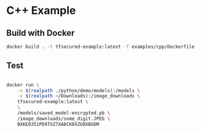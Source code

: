 # C++ Example

## Build with Docker

```bash 
docker build . -t tfsecured-example:latest -f examples/cpp/Dockerfile
```

## Test

```bash 

docker run \
    -v $(realpath ./python/demo/models):/models \
    -v $(realpath ~/Downloads):/image_downloads \
    tfsecured-example:latest \
    \
    /models/saved_model-encrypted.pb \
    /image_downloads/some_digit.JPEG \
    BXKE0351PD9TXZ7XA8CK8XZU8XBGDM

```
